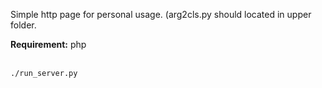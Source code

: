 Simple http page for personal usage. (arg2cls.py should located in upper folder.<br>

<b>Requirement:</b> php <br>
<br>
```
./run_server.py
```
